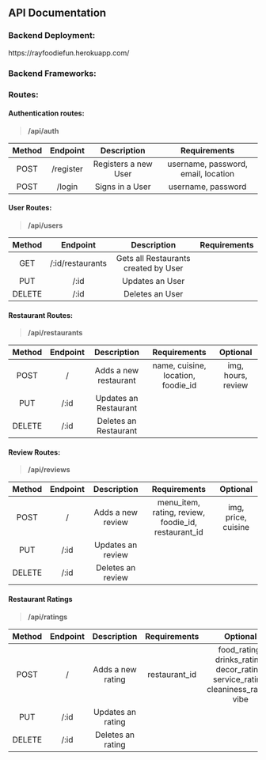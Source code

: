 <h2>API Documentation</h2>

<h3>Backend Deployment:</h3>
https://rayfoodiefun.herokuapp.com/

<h3>Backend Frameworks:</h3>


<h3>Routes:</h3>

<h4>Authentication routes:</h4>

> **/api/auth**

| Method | Endpoint| Description | Requirements |
|:--------:|:-------:|:--------------------------:|:-----------------------------:|
| POST | /register | Registers a new User | username, password, email, location |
| POST | /login | Signs in a User | username, password |

<h4>User Routes:</h4>

> **/api/users**

| Method | Endpoint| Description | Requirements |
|:-----:|:-----:|:-----:|:-----:|
| GET | /:id/restaurants | Gets all Restaurants created by User |  |
| PUT | /:id | Updates an User |  |
| DELETE | /:id| Deletes an User |  |

<h4>Restaurant Routes:</h4>

> **/api/restaurants**

| Method | Endpoint| Description | Requirements | Optional |
|:-----:|:-----:|:-----:|:-----:| :-----: |
| POST | / | Adds a new restaurant | name, cuisine, location, foodie_id | img, hours, review |
| PUT | /:id | Updates an Restaurant |  |
| DELETE | /:id| Deletes an Restaurant |  |

<h4>Review Routes: </h4>

> **/api/reviews**

| Method | Endpoint| Description | Requirements | Optional |
|:-----:|:-----:|:-----:|:-----:| :-----: |
| POST | / | Adds a new review | menu_item, rating, review, foodie_id, restaurant_id | img, price, cuisine |
| PUT | /:id | Updates an review |  |
| DELETE | /:id| Deletes an review |  |

<h4>Restaurant Ratings</h4>

> **/api/ratings**

| Method | Endpoint| Description | Requirements | Optional |
|:-----:|:-----:|:-----:|:-----:| :-----: |
| POST | / | Adds a new rating |  restaurant_id | food_rating, drinks_rating, decor_rating, service_rating, cleaniness_rating, vibe |
| PUT | /:id | Updates an rating |  |
| DELETE | /:id| Deletes an rating |  |